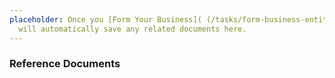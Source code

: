 ```yaml
---
placeholder: Once you [Form Your Business]( (/tasks/form-business-entity) we
  will automatically save any related documents here.
---
```


### Reference Documents
